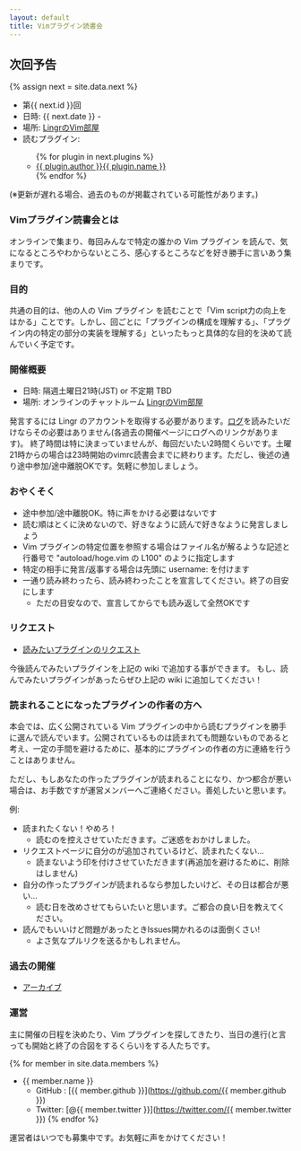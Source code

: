 ```yaml
---
layout: default
title: Vimプラグイン読書会
---
```


## 次回予告
{% assign next = site.data.next %}

<ul>
  <li>第{{ next.id }}回</li>
  <li>日時: {{ next.date }} -</li>
  <li>場所: <a href="http://lingr.com/room/vim">LingrのVim部屋</a></li>
  <li>読むプラグイン:</li>
    <ul>
      {% for plugin in next.plugins %}
      <li><a href="{{ plugin.url }}">{{ plugin.author }}{{ plugin.name }}</a></li>
      {% endfor %}
    </ul>
</ul>

(※更新が遅れる場合、過去のものが掲載されている可能性があります。)

### Vimプラグイン読書会とは
オンラインで集まり、毎回みんなで特定の誰かの Vim プラグイン を読んで、気になるところやわからないところ、感心するところなどを好き勝手に言いあう集まりです。

### 目的
共通の目的は、他の人の Vim プラグイン を読むことで「Vim script力の向上をはかる」ことです。しかし、回ごとに「プラグインの構成を理解する」、「プラグイン内の特定の部分の実装を理解する」といったもっと具体的な目的を決めて読んでいく予定です。

### 開催概要
- 日時: 隔週土曜日21時(JST) or 不定期 TBD
- 場所: オンラインのチャットルーム [LingrのVim部屋](http://lingr.com/room/vim)

発言するには Lingr のアカウントを取得する必要があります。[ログ](./archive)を読みたいだけならその必要はありません(各過去の開催ページにログへのリンクがあります)。 終了時間は特に決まっていませんが、毎回だいたい2時間くらいです。土曜21時からの場合は23時開始のvimrc読書会までに終わります。ただし、後述の通り途中参加/途中離脱OKです。気軽に参加しましょう。

### おやくそく

- 途中参加/途中離脱OK。特に声をかける必要はないです
- 読む順はとくに決めないので、好きなように読んで好きなように発言しましょう
- Vim プラグインの特定位置を参照する場合はファイル名が解るような記述と行番号で "autoload/hoge.vim の L100" のように指定します
- 特定の相手に発言/返事する場合は先頭に username: を付けます
- 一通り読み終わったら、読み終わったことを宣言してください。終了の目安にします
  - ただの目安なので、宣言してからでも読み返して全然OKです

### リクエスト
- [読みたいプラグインのリクエスト](https://github.com/haya14busa/reading-vimplugin/wiki/Request)

今後読んでみたいプラグインを上記の wiki で追加する事ができます。
もし、読んでみたいプラグインがあったらぜひ上記の wiki に追加してください！

### 読まれることになったプラグインの作者の方へ
本会では、広く公開されている Vim プラグインの中から読むプラグインを勝手に選んで読んでいます。公開されているものは読まれても問題ないものであると考え、一定の手間を避けるために、基本的にプラグインの作者の方に連絡を行うことはありません。

ただし、もしあなたの作ったプラグインが読まれることになり、かつ都合が悪い場合は、お手数ですが運営メンバーへご連絡ください。善処したいと思います。

例:

- 読まれたくない！やめろ！
  - 読むのを控えさせていただきます。ご迷惑をおかけしました。
- リクエストページに自分のが追加されているけど、読まれたくない…
  - 読まないよう印を付けさせていただきます(再追加を避けるために、削除はしません)
- 自分の作ったプラグインが読まれるなら参加したいけど、その日は都合が悪い…
  - 読む日を改めさせてもらいたいと思います。ご都合の良い日を教えてください。
- 読んでもいいけど問題があったときIssues開かれるのは面倒くさい!
  - よさ気なプルリクを送るかもしれません。

### 過去の開催
- [アーカイブ](./archive)

### 運営
主に開催の日程を決めたり、Vim プラグインを探してきたり、当日の進行(と言っても開始と終了の合図をするくらい)をする人たちです。

{% for member in site.data.members %}
- {{ member.name }}
  - GitHub : [{{ member.github }}](https://github.com/{{ member.github }})
  - Twitter: [@{{ member.twitter }}](https://twitter.com/{{ member.twitter }})
{% endfor %}

運営者はいつでも募集中です。お気軽に声をかけてください！
